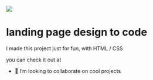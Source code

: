 
![](https://github.com/thekiwidev/lading_lage/blob/main/banner.jpg)

# landing page design to code

I made this project just for fun, with HTML / CSS

you can check it out at 

- 👯 I’m looking to collaborate on cool projects 
